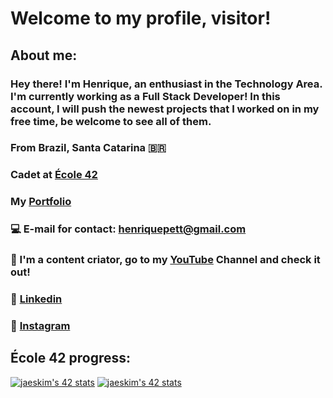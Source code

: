 # Welcome to my profile, visitor!
## About me:
### Hey there! I'm Henrique, an enthusiast in the Technology Area. I'm currently working as a Full Stack Developer! In this account, I will push the newest projects that I worked on in my free time, be welcome to see all of them.
### From Brazil, Santa Catarina 🇧🇷
### Cadet at [École 42](https://42.fr/en/homepage/)
### My [Portfolio](https://www.henr.dev/)
### 💻 E-mail for contact: henriquepett@gmail.com 
### 🍿 I'm a content criator, go to my [YouTube](https://www.youtube.com/channel/UCAG2EmgIXa8sbGYSFnUAldQ) Channel and check it out! 
### 💼 [Linkedin](https://www.linkedin.com/in/henrique-pett) 
### 📸 [Instagram](https://www.instagram.com/henr_pett)
## École 42 progress:
[![jaeskim's 42 stats](https://badge42.herokuapp.com/api/stats/hnass-pe?darkmode=true&cursus=Basecamp)](https://github.com/JaeSeoKim/badge42)
[![jaeskim's 42 stats](https://badge42.herokuapp.com/api/stats/hnass-pe?darkmode=true&cursus=42cursus)](https://github.com/JaeSeoKim/badge42)
